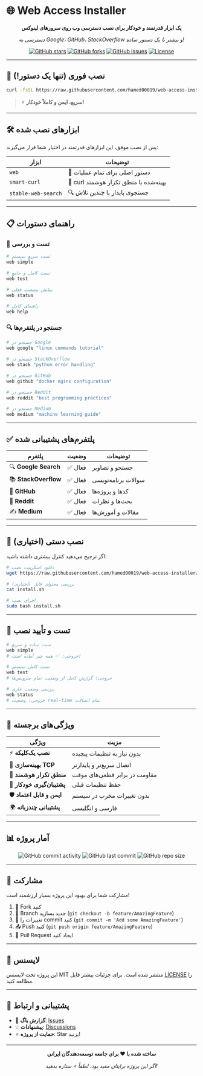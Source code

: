# 🌐 Web Access Installer

<div align="center">

**یک ابزار قدرتمند و خودکار برای نصب دسترسی وب روی سرورهای لینوکس**

*دسترسی به Google، GitHub، StackOverflow و بیشتر با یک دستور ساده!*

[![GitHub stars](https://img.shields.io/github/stars/hamed00019/web-access-installer.svg?style=for-the-badge&logo=github)](https://github.com/hamed00019/web-access-installer/stargazers)
[![GitHub forks](https://img.shields.io/github/forks/hamed00019/web-access-installer.svg?style=for-the-badge&logo=github)](https://github.com/hamed00019/web-access-installer/network)
[![GitHub issues](https://img.shields.io/github/issues/hamed00019/web-access-installer.svg?style=for-the-badge&logo=github)](https://github.com/hamed00019/web-access-installer/issues)
[![License](https://img.shields.io/badge/license-MIT-blue.svg?style=for-the-badge)](LICENSE)

</div>

---

## 🚀 نصب فوری (تنها یک دستور!)

```bash
curl -fsSL https://raw.githubusercontent.com/hamed00019/web-access-installer/main/install.sh | sudo bash
```

> ⚡ **سریع، ایمن و کاملاً خودکار!**

---

## 🛠️ ابزارهای نصب شده

پس از نصب موفق، این ابزارهای قدرتمند در اختیار شما قرار می‌گیرند:

| ابزار | توضیحات |
|-------|----------|
| `web` | 🎯 دستور اصلی برای تمام عملیات |
| `smart-curl` | 🔄 curl بهینه‌شده با منطق تکرار هوشمند |
| `stable-web-search` | 🔍 جستجوی پایدار با چندین تلاش |

---

## 📋 راهنمای دستورات

### 🧪 تست و بررسی
```bash
# تست سریع سیستم
web simple

# تست کامل و جامع
web test

# نمایش وضعیت فعلی
web status

# راهنمای کامل
web help
```

### 🔍 جستجو در پلتفرم‌ها
```bash
# جستجو در Google
web google "linux commands tutorial"

# جستجو در StackOverflow
web stack "python error handling"

# جستجو در GitHub
web github "docker nginx configuration"

# جستجو در Reddit
web reddit "best programming practices"

# جستجو در Medium
web medium "machine learning guide"
```

---

## ✅ پلتفرم‌های پشتیبانی شده

<div align="center">

| پلتفرم | وضعیت | توضیحات |
|---------|--------|----------|
| 🔍 **Google Search** | ✅ فعال | جستجو و تصاویر |
| 📚 **StackOverflow** | ✅ فعال | سوالات برنامه‌نویسی |
| 🐙 **GitHub** | ✅ فعال | کدها و پروژه‌ها |
| 📖 **Reddit** | ✅ فعال | بحث‌ها و نظرات |
| ✍️ **Medium** | ✅ فعال | مقالات و آموزش‌ها |

</div>

---

## 🔧 نصب دستی (اختیاری)

اگر ترجیح می‌دهید کنترل بیشتری داشته باشید:

```bash
# دانلود اسکریپت نصب
wget https://raw.githubusercontent.com/hamed00019/web-access-installer/main/install.sh

# بررسی محتوای فایل (اختیاری)
cat install.sh

# اجرای نصب
sudo bash install.sh
```

---

## 🧪 تست و تأیید نصب

```bash
# تست ساده و سریع
web simple
# خروجی: ✅ همه چیز آماده است!

# تست کامل سیستم
web test
# خروجی: گزارش کامل از وضعیت تمام سرویس‌ها

# بررسی وضعیت جاری
web status
# خروجی: وضعیت real-time تمام اتصالات
```

---

## 🌟 ویژگی‌های برجسته

<div align="center">

| ویژگی | مزیت |
|--------|------|
| ⚡ **نصب یک‌کلیکه** | بدون نیاز به تنظیمات پیچیده |
| 🔧 **بهینه‌سازی TCP** | اتصال سریع‌تر و پایدارتر |
| 🔄 **منطق تکرار هوشمند** | مقاومت در برابر قطعی‌های موقت |
| 💾 **پشتیبان‌گیری خودکار** | حفظ تنظیمات قبلی |
| 🛡️ **ایمن و قابل اعتماد** | بدون تغییرات مخرب در سیستم |
| 🌍 **پشتیبانی چندزبانه** | فارسی و انگلیسی |

</div>

---

## 📊 آمار پروژه

<div align="center">

![GitHub commit activity](https://img.shields.io/github/commit-activity/m/hamed00019/web-access-installer?style=for-the-badge)
![GitHub last commit](https://img.shields.io/github/last-commit/hamed00019/web-access-installer?style=for-the-badge)
![GitHub repo size](https://img.shields.io/github/repo-size/hamed00019/web-access-installer?style=for-the-badge)

</div>

---

## 🤝 مشارکت

مشارکت شما برای بهبود این پروژه بسیار ارزشمند است!

1. 🍴 Fork کنید
2. 🌿 Branch جدید بسازید (`git checkout -b feature/AmazingFeature`)
3. 💾 تغییرات را commit کنید (`git commit -m 'Add some AmazingFeature'`)
4. 📤 Push کنید (`git push origin feature/AmazingFeature`)
5. 🔄 Pull Request ایجاد کنید

---

## 📝 لایسنس

این پروژه تحت لایسنس MIT منتشر شده است. برای جزئیات بیشتر فایل [LICENSE](LICENSE) را مطالعه کنید.

---

## 💬 پشتیبانی و ارتباط

- 🐛 **گزارش باگ**: [Issues](https://github.com/hamed00019/web-access-installer/issues)
- 💡 **پیشنهادات**: [Discussions](https://github.com/hamed00019/web-access-installer/discussions)
- ⭐ **حمایت از پروژه**: Star بزنید!

---

<div align="center">

**ساخته شده با ❤️ برای جامعه توسعه‌دهندگان ایرانی**

*اگر این پروژه برایتان مفید بود، لطفاً ⭐ ستاره بدهید!*

</div>
